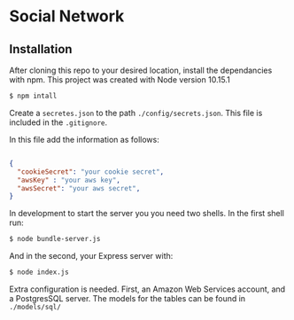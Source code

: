 # Social Network

## Installation

After cloning this repo to your desired location, install the 
dependancies with npm. This project was created with Node version 
10.15.1

```sh
$ npm intall

```
Create a `secretes.json` to the path `./config/secrets.json`. This file is
included in the `.gitignore`.

In this file add the information as follows: 

```json

{
  "cookieSecret": "your cookie secret",
  "awsKey" : "your aws key",
  "awsSecret": "your aws secret",
}
```
In development to start the server you you need two shells. In the first shell run:


```sh
$ node bundle-server.js

```
And in the second, your Express server with:

```sh
$ node index.js 

```
Extra configuration is needed. First, an Amazon Web Services account, and a PostgresSQL server. The 
models for the tables can be found in `./models/sql/`
